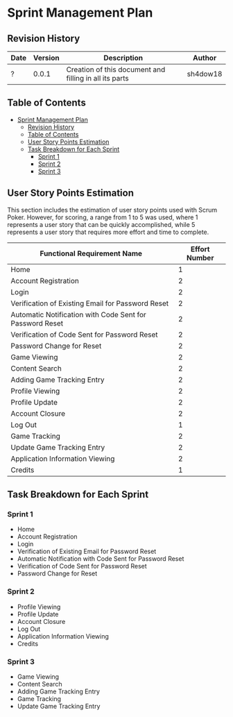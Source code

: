 # Sprint Management Plan

## Revision History

| Date  | Version | Description                                               | Author    |
| ----- | ------- | --------------------------------------------------------- | --------- |
| ?     | 0.0.1   | Creation of this document and filling in all its parts   | sh4dow18 |

## Table of Contents

- [Sprint Management Plan](#sprint-management-plan)
  - [Revision History](#revision-history)
  - [Table of Contents](#table-of-contents)
  - [User Story Points Estimation](#user-story-points-estimation)
  - [Task Breakdown for Each Sprint](#task-breakdown-for-each-sprint)
    - [Sprint 1](#sprint-1)
    - [Sprint 2](#sprint-2)
    - [Sprint 3](#sprint-3)

## User Story Points Estimation

This section includes the estimation of user story points used with Scrum Poker. However, for scoring, a range from 1 to 5 was used, where 1 represents a user story that can be quickly accomplished, while 5 represents a user story that requires more effort and time to complete.

| Functional Requirement Name                                         | Effort Number |
| ------------------------------------------------------------------ | ------------- |
| Home                                                               | 1             |
| Account Registration                                               | 2             |
| Login                                                              | 2             |
| Verification of Existing Email for Password Reset                  | 2             |
| Automatic Notification with Code Sent for Password Reset           | 2             |
| Verification of Code Sent for Password Reset                       | 2             |
| Password Change for Reset                                          | 2             |
| Game Viewing                                                       | 2             |
| Content Search                                                     | 2             |
| Adding Game Tracking Entry                                         | 2             |
| Profile Viewing                                                    | 2             |
| Profile Update                                                     | 2             |
| Account Closure                                                    | 2             |
| Log Out                                                            | 1             |
| Game Tracking                                                      | 2             |
| Update Game Tracking Entry                                         | 2             |
| Application Information Viewing                                    | 2             |
| Credits                                                            | 1             |

## Task Breakdown for Each Sprint

### Sprint 1

- Home
- Account Registration
- Login
- Verification of Existing Email for Password Reset
- Automatic Notification with Code Sent for Password Reset
- Verification of Code Sent for Password Reset
- Password Change for Reset

### Sprint 2

- Profile Viewing
- Profile Update
- Account Closure
- Log Out
- Application Information Viewing
- Credits

### Sprint 3

- Game Viewing
- Content Search
- Adding Game Tracking Entry
- Game Tracking
- Update Game Tracking Entry
